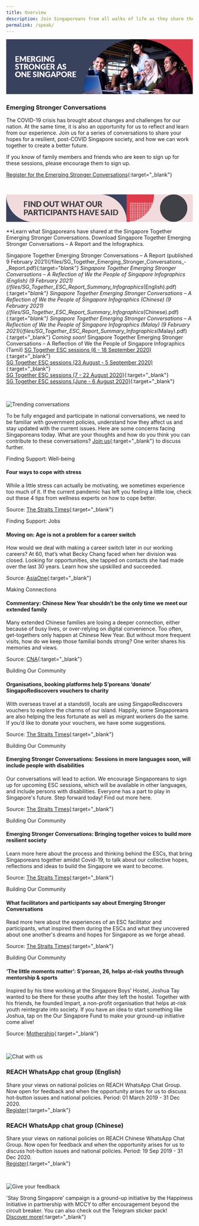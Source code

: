 ```yaml
---
title: Overview
description: Join Singaporeans from all walks of life as they share their views on national issues. Register now to participate.
permalink: /speak/
---
```


![Discuss national issues](/images/speak-header-1.jpg)

### Emerging Stronger Conversations

The COVID-19 crisis has brought about changes and challenges for our nation. At the same time, it is also an opportunity for us to reflect and learn from our experience. Join us for a series of conversations to share your hopes for a resilient, post-COVID Singapore society, and how we can work together to create a better future. 

If you know of family members and friends who are keen to sign up for these sessions, please encourage them to sign up.

[Register for the Emerging Stronger Conversations](https://go.gov.sg/esconversations){:target="_blank"}

&nbsp;

![See what our participants say](/images/speak-header-6.jpg)

**Learn what Singaporeans have shared at the Singapore Together Emerging Stronger Conversations. Download Singapore Together Emerging Stronger Conversations – A Report and the Infographics. 

Singapore Together Emerging Stronger Conversations – A Report (published 9 February 2021)(/files/SG_Together_Emerging_Stronger_Conversations_-_Report.pdf){:target="_blank"} 
Singapore Together Emerging Stronger Conversations – A Reflection of We the People of Singapore Infographics (English) (9 February 2021)(/files/SG_Together_ESC_Report_Summary_Infographics_(English).pdf){:target="_blank"} 
Singapore Together Emerging Stronger Conversations – A Reflection of We the People of Singapore Infographics (Chinese) (9 February 2021)(/files/SG_Together_ESC_Report_Summary_Infographics_(Chinese).pdf){:target="_blank"} 
Singapore Together Emerging Stronger Conversations – A Reflection of We the People of Singapore Infographics (Malay) (9 February 2021)(/files/SG_Together_ESC_Report_Summary_Infographics_(Malay).pdf){:target="_blank"} 
*Coming soon!* Singapore Together Emerging Stronger Conversations – A Reflection of We the People of Singapore Infographics (Tamil)
[SG Together ESC sessions (6 - 18 September 2020)](/files/Singapore_Together_Infographics_Series_4.pdf){:target="_blank"}  
[SG Together ESC sessions (23 August - 5 September 2020)](/files/Singapore_Together_Infographics_Series_3.pdf){:target="_blank"}  
[SG Together ESC sessions (7 - 22 August 2020)](/files/Singapore_Together_Infographics_Series_2.pdf){:target="_blank"}  
[SG Together ESC sessions (June - 6 August 2020)](/files/Singapore_Together_Infographics_Series_1.pdf){:target="_blank"}  

&nbsp;

![Trending conversations](/images/speak-header-2.jpg)

To be fully engaged and participate in national conversations, we need to be familiar with government policies, understand how they affect us and stay updated with the current issues. Here are some concerns facing Singaporeans today. What are your thoughts and how do you think you can contribute to these conversations? [Join us](https://www.reach.gov.sg/){:target="_blank"} to discuss further.

<div class="heading-pillar">Finding Support: Well-being</div>

#### Four ways to cope with stress

While a little stress can actually be motivating, we sometimes experience too much of it. If the current pandemic has left you feeling a little low, check out these 4 tips from wellness experts on how to cope better.

Source: [The Straits Times](https://www.straitstimes.com/life/four-ways-to-cope-with-stress){:target="_blank"}

<div class="heading-pillar">Finding Support: Jobs </div>

#### Moving on: Age is not a problem for a career switch

How would we deal with making a career switch later in our working careers? At 60, that’s what Becky Chang faced when her division was closed. Looking for opportunities, she tapped on contacts she had made over the last 30 years. Learn how she upskilled and succeeded. 

Source: [AsiaOne](https://www.asiaone.com/singapore/moving-age-not-problem-career-switch){:target="_blank"}

<div class="heading-pillar">Making Connections </div>

#### Commentary: Chinese New Year shouldn’t be the only time we meet our extended family 

Many extended Chinese families are losing a deeper connection, either because of busy lives, or over-relying on digital convenience. Too often, get-togethers only happen at Chinese New Year. But without more frequent visits, how do we keep those familial bonds strong? One writer shares his memories and views. 

Source: [CNA](https://www.channelnewsasia.com/news/commentary/cny-celebrations-restrictions-extended-family-covid-19-14037730){:target="_blank"}

<div class="heading-pillar">Building Our Community</div>  

#### Organisations, booking platforms help S’poreans ‘donate’ SingapoRediscovers vouchers to charity

With overseas travel at a standstill, locals are using SingapoRediscovers vouchers to explore the charms of our island. Happily, some Singaporeans are also helping the less fortunate as well as migrant workers do the same. If you’d like to donate your vouchers, we have some suggestions.

Source: [The Straits Times](https://www.straitstimes.com/singapore/organisations-booking-platforms-help-sporeans-donate-singaporediscovers-vouchers-to){:target="_blank"}

<div class="heading-pillar">Building Our Community</div>  

#### Emerging Stronger Conversations: Sessions in more languages soon, will include people with disabilities

Our conversations will lead to action. We encourage Singaporeans to sign up for upcoming ESC sessions, which will be available in other languages, and include persons with disabilities. Everyone has a part to play in Singapore's future. Step forward today! Find out more here.

Source: [The Straits Times](https://www.straitstimes.com/politics/sessions-in-more-languages-soon-will-include-people-with-disabilities){:target="_blank"}

<div class="heading-pillar">Building Our Community</div>  

#### Emerging Stronger Conversations: Bringing together voices to build more resilient society

Learn more here about the process and thinking behind the ESCs, that bring Singaporeans together amidst Covid-19, to talk about our collective hopes, reflections and ideas to build the Singapore we want to become.

Source: [The Straits Times](https://www.straitstimes.com/politics/bringing-together-voices-to-build-more-resilient-society){:target="_blank"}

<div class="heading-pillar">Building Our Community</div>  

#### What facilitators and participants say about Emerging Stronger Conversations

Read more here about the experiences of an ESC facilitator and participants, what inspired them during the ESCs and what they uncovered about one another's dreams and hopes for Singapore as we forge ahead.

Source: [The Straits Times](https://www.straitstimes.com/politics/what-facilitators-and-participants-say-about-esc){:target="_blank"}

<div class="heading-pillar">Building Our Community</div>  

#### ‘The little moments matter’: S’porean, 26, helps at-risk youths through mentorship & sports  
Inspired by his time working at the Singapore Boys’ Hostel, Joshua Tay wanted to be there for these youths after they left the hostel. Together with his friends, he founded Impart, a non-profit organisation that helps at-risk youth reintegrate into society. If you have an idea to start something like Joshua, tap on the Our Singapore Fund to make your ground-up initiative come alive!

Source: [Mothership](https://mothership.sg/2020/07/joshua-tay-impart-singapore-together/){:target="_blank"}

&nbsp;

![Chat with us](/images/speak-header-4.jpg)

### REACH WhatsApp chat group (English)

Share your views on national policies on REACH WhatsApp Chat Group. Now open for feedback and when the opportunity arises for us to discuss hot-button issues and national policies. Period: 01 March 2019 - 31 Dec 2020.  
[Register](https://gems.gevme.com/66596366/registration/order/form){:target="_blank"}

### REACH WhatsApp chat group (Chinese)

Share your views on national policies on REACH Chinese WhatsApp Chat Group. Now open for feedback and when the opportunity arises for us to discuss hot-button issues and national policies. Period: 19 Sep 2019 - 31 Dec 2020.  
[Register](https://gems.gevme.com/79200895/registration/order/form){:target="_blank"}  

&nbsp;

![Give your feedback](/images/speak-header-5.jpg)

'Stay Strong Singapore' campaign is a ground-up initiative by the Happiness Initiative in partnership with MCCY to offer encouragement beyond the circuit breaker. You can also check out the Telegram sticker pack!  
[Discover more](https://happinessinitiative.sg/stay-strong-sg){:target="_blank"}

